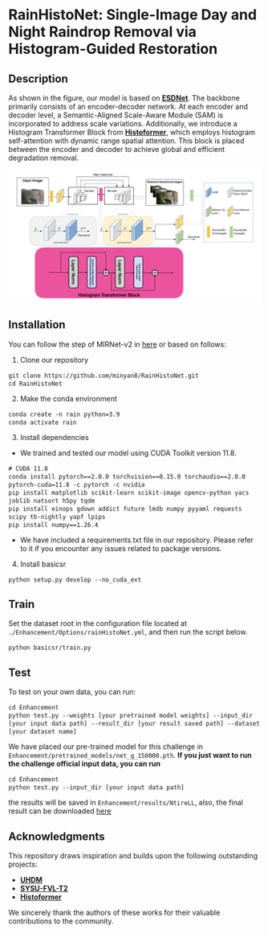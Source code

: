 # **RainHistoNet**: Single-Image Day and Night Raindrop Removal via Histogram-Guided Restoration

## Description

As shown in the figure, our model is based on [**ESDNet**](https://github.com/CVMI-Lab/UHDM). The backbone primarily consists of an encoder-decoder network. At each encoder and decoder level, a Semantic-Aligned Scale-Aware Module (SAM) is incorporated to address scale variations. Additionally, we introduce a Histogram Transformer Block from [**Histoformer**](https://github.com/CVMI-Lab/UHDM), which employs histogram self-attention with dynamic range spatial attention. This block is placed between the encoder and decoder to achieve global and efficient degradation removal.

![net](https://github.com/minyan8/RainHistoNet/blob/main/figs/net.png)

## Installation

You can follow the step of MIRNet-v2 in [here](https://github.com/swz30/MIRNetv2/blob/main/INSTALL.md#installation) or based on follows:

1. Clone our repository

```
git clone https://github.com/minyan8/RainHistoNet.git
cd RainHistoNet
```

2. Make the conda environment

```
conda create -n rain python=3.9
conda activate rain
```

3. Install dependencies

- We trained and tested our model using CUDA Toolkit version 11.8.
```
# CUDA 11.8
conda install pytorch==2.0.0 torchvision==0.15.0 torchaudio==2.0.0 pytorch-cuda=11.8 -c pytorch -c nvidia
pip install matplotlib scikit-learn scikit-image opencv-python yacs joblib natsort h5py tqdm
pip install einops gdown addict future lmdb numpy pyyaml requests scipy tb-nightly yapf lpips
pip install numpy==1.26.4
```

- We have included a requirements.txt file in our repository. Please refer to it if you encounter any issues related to package versions.

4. Install basicsr

```
python setup.py develop --no_cuda_ext
```

## Train

Set the dataset root in the configuration file located at `./Enhancement/Options/rainHistoNet.yml`, and then run the script below.

```
python basicsr/train.py
```

## Test

To test on your own data, you can run:

```
cd Enhancement
python test.py --weights [your pretrained model weights] --input_dir [your input data path] --result_dir [your result saved path] --dataset [your dataset name]
```

We have placed our pre-trained model for this challenge in `Enhancement/pretrained_models/net_g_150000.pth`. **If you just want to run the challenge official input data, you can run** 

```
cd Enhancement
python test.py --input_dir [your input data path]
```

the results will be saved in `Enhancement/results/NtireLL`, also, the final result can be downloaded [here](https://drive.google.com/file/d/1RE_DMzGqqX9bOusmIpKGEj7h_4UF3kWE/view?usp=sharing)

## Acknowledgments

This repository draws inspiration and builds upon the following outstanding projects:

- [**UHDM**](https://github.com/CVMI-Lab/UHDM) 
- [**SYSU-FVL-T2**](https://github.com/wangchx67/SYSU-FVL-T2) 
- [**Histoformer**](https://github.com/CVMI-Lab/UHDM)

We sincerely thank the authors of these works for their valuable contributions to the community.
